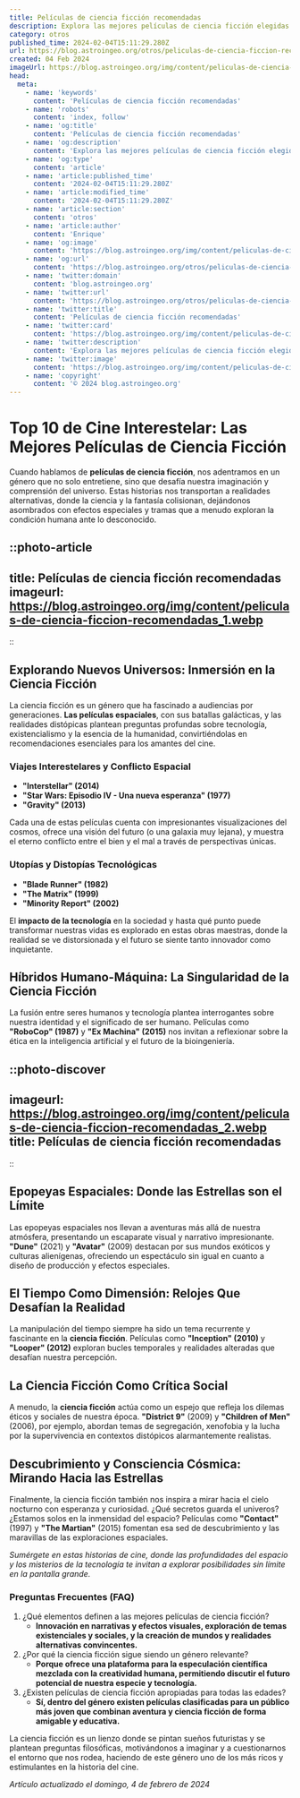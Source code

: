 ```yaml
---
title: Películas de ciencia ficción recomendadas
description: Explora las mejores películas de ciencia ficción elegidas con criterio. Historias que expanden la mente y desafían la imaginación.
category: otros
published_time: 2024-02-04T15:11:29.280Z
url: https://blog.astroingeo.org/otros/peliculas-de-ciencia-ficcion-recomendadas
created: 04 Feb 2024
imageUrl: https://blog.astroingeo.org/img/content/peliculas-de-ciencia-ficcion-recomendadas_1.webp
head:
  meta:
    - name: 'keywords'
      content: 'Películas de ciencia ficción recomendadas'
    - name: 'robots'
      content: 'index, follow'
    - name: 'og:title'
      content: 'Películas de ciencia ficción recomendadas'
    - name: 'og:description'
      content: 'Explora las mejores películas de ciencia ficción elegidas con criterio. Historias que expanden la mente y desafían la imaginación.'
    - name: 'og:type'
      content: 'article'
    - name: 'article:published_time'
      content: '2024-02-04T15:11:29.280Z'
    - name: 'article:modified_time'
      content: '2024-02-04T15:11:29.280Z'
    - name: 'article:section'
      content: 'otros'
    - name: 'article:author'
      content: 'Enrique'
    - name: 'og:image'
      content: 'https://blog.astroingeo.org/img/content/peliculas-de-ciencia-ficcion-recomendadas_1.webp'
    - name: 'og:url'
      content: 'https://blog.astroingeo.org/otros/peliculas-de-ciencia-ficcion-recomendadas'
    - name: 'twitter:domain'
      content: 'blog.astroingeo.org'
    - name: 'twitter:url'
      content: 'https://blog.astroingeo.org/otros/peliculas-de-ciencia-ficcion-recomendadas'
    - name: 'twitter:title'
      content: 'Películas de ciencia ficción recomendadas'
    - name: 'twitter:card'
      content: 'https://blog.astroingeo.org/img/content/peliculas-de-ciencia-ficcion-recomendadas_1.webp'
    - name: 'twitter:description'
      content: 'Explora las mejores películas de ciencia ficción elegidas con criterio. Historias que expanden la mente y desafían la imaginación.'
    - name: 'twitter:image'
      content: 'https://blog.astroingeo.org/img/content/peliculas-de-ciencia-ficcion-recomendadas_1.webp'
    - name: 'copyright'
      content: '© 2024 blog.astroingeo.org'
---
```

# Top 10 de Cine Interestelar: Las Mejores Películas de Ciencia Ficción

Cuando hablamos de **películas de ciencia ficción**, nos adentramos en un género que no solo entretiene, sino que desafía nuestra imaginación y comprensión del universo. Estas historias nos transportan a realidades alternativas, donde la ciencia y la fantasía colisionan, dejándonos asombrados con efectos especiales y tramas que a menudo exploran la condición humana ante lo desconocido.


::photo-article
---
title: Películas de ciencia ficción recomendadas
imageurl: https://blog.astroingeo.org/img/content/peliculas-de-ciencia-ficcion-recomendadas_1.webp
---
::


## Explorando Nuevos Universos: Inmersión en la Ciencia Ficción
La ciencia ficción es un género que ha fascinado a audiencias por generaciones. **Las películas espaciales**, con sus batallas galácticas, y las realidades distópicas plantean preguntas profundas sobre tecnología, existencialismo y la esencia de la humanidad, convirtiéndolas en recomendaciones esenciales para los amantes del cine.

### Viajes Interestelares y Conflicto Espacial
- **"Interstellar" (2014)**
- **"Star Wars: Episodio IV - Una nueva esperanza" (1977)**
- **"Gravity" (2013)**

Cada una de estas películas cuenta con impresionantes visualizaciones del cosmos, ofrece una visión del futuro (o una galaxia muy lejana), y muestra el eterno conflicto entre el bien y el mal a través de perspectivas únicas.

### Utopías y Distopías Tecnológicas
- **"Blade Runner" (1982)**
- **"The Matrix" (1999)**
- **"Minority Report" (2002)**

El **impacto de la tecnología** en la sociedad y hasta qué punto puede transformar nuestras vidas es explorado en estas obras maestras, donde la realidad se ve distorsionada y el futuro se siente tanto innovador como inquietante.

## Híbridos Humano-Máquina: La Singularidad de la Ciencia Ficción
La fusión entre seres humanos y tecnología plantea interrogantes sobre nuestra identidad y el significado de ser humano. Películas como **"RoboCop" (1987)** y **"Ex Machina" (2015)** nos invitan a reflexionar sobre la ética en la inteligencia artificial y el futuro de la bioingeniería.


::photo-discover
---
imageurl: https://blog.astroingeo.org/img/content/peliculas-de-ciencia-ficcion-recomendadas_2.webp
title: Películas de ciencia ficción recomendadas
---
::


## Epopeyas Espaciales: Donde las Estrellas son el Límite
Las epopeyas espaciales nos llevan a aventuras más allá de nuestra atmósfera, presentando un escaparate visual y narrativo impresionante. **"Dune"** (2021) y **"Avatar"** (2009) destacan por sus mundos exóticos y culturas alienígenas, ofreciendo un espectáculo sin igual en cuanto a diseño de producción y efectos especiales.

## El Tiempo Como Dimensión: Relojes Que Desafían la Realidad
La manipulación del tiempo siempre ha sido un tema recurrente y fascinante en la **ciencia ficción**. Películas como **"Inception" (2010)** y **"Looper" (2012)** exploran bucles temporales y realidades alteradas que desafían nuestra percepción.

## La Ciencia Ficción Como Crítica Social
A menudo, la **ciencia ficción** actúa como un espejo que refleja los dilemas éticos y sociales de nuestra época. **"District 9"** (2009) y **"Children of Men"** (2006), por ejemplo, abordan temas de segregación, xenofobia y la lucha por la supervivencia en contextos distópicos alarmantemente realistas.

## Descubrimiento y Consciencia Cósmica: Mirando Hacia las Estrellas
Finalmente, la ciencia ficción también nos inspira a mirar hacia el cielo nocturno con esperanza y curiosidad. ¿Qué secretos guarda el univeros? ¿Estamos solos en la inmensidad del espacio? Películas como **"Contact"** (1997) y **"The Martian"** (2015) fomentan esa sed de descubrimiento y las maravillas de las exploraciones espaciales.

*Sumérgete en estas historias de cine, donde las profundidades del espacio y los misterios de la tecnología te invitan a explorar posibilidades sin límite en la pantalla grande.*

### Preguntas Frecuentes (FAQ)

1. ¿Qué elementos definen a las mejores películas de ciencia ficción?
   - **Innovación en narrativas y efectos visuales, exploración de temas existenciales y sociales, y la creación de mundos y realidades alternativas convincentes.**
2. ¿Por qué la ciencia ficción sigue siendo un género relevante?
   - **Porque ofrece una plataforma para la especulación científica mezclada con la creatividad humana, permitiendo discutir el futuro potencial de nuestra especie y tecnología.**
3. ¿Existen películas de ciencia ficción apropiadas para todas las edades?
   - **Sí, dentro del género existen películas clasificadas para un público más joven que combinan aventura y ciencia ficción de forma amigable y educativa.**

La ciencia ficción es un lienzo donde se pintan sueños futuristas y se plantean preguntas filosóficas, motivándonos a imaginar y a cuestionarnos el entorno que nos rodea, haciendo de este género uno de los más ricos y estimulantes en la historia del cine.

_Artículo actualizado el domingo, 4 de febrero de 2024_